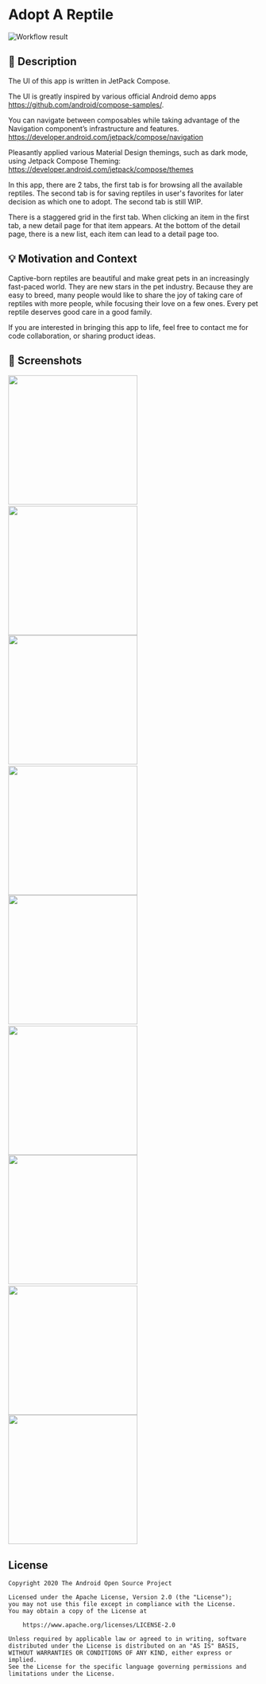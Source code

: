 # Adopt A Reptile

<!--- Replace <OWNER> with your Github Username and <REPOSITORY> with the name of your repository. -->
<!--- You can find both of these in the url bar when you open your repository in github. -->
![Workflow result](https://github.com/sweetbot/adopt-a-reptile/workflows/Check/badge.svg)


## :scroll: Description
<!--- Describe your app in one or two sentences -->
The UI of this app is written in JetPack Compose.

The UI is greatly inspired by various official Android demo apps https://github.com/android/compose-samples/.

You can navigate between composables while taking advantage of the Navigation component’s infrastructure and features. https://developer.android.com/jetpack/compose/navigation

Pleasantly applied various Material Design themings, such as dark mode, using Jetpack Compose Theming: https://developer.android.com/jetpack/compose/themes

In this app, there are 2 tabs, the first tab is for browsing all the available reptiles. The second tab is for saving reptiles in user's favorites for later decision as which one to adopt. The second tab is still WIP.

There is a staggered grid in the first tab. When clicking an item in the first tab, a new detail page for that item appears. At the bottom of the detail page, there is a new list, each item can lead to a detail page too.

## :bulb: Motivation and Context
<!--- Optionally point readers to interesting parts of your submission. -->
<!--- What are you especially proud of? -->
Captive-born reptiles are beautiful and make great pets in an increasingly fast-paced world. They are new stars in the pet industry. Because they are easy to breed, many people would like to share the joy of taking care of reptiles with more people, while focusing their love on a few ones. Every pet reptile deserves good care in a good family.

If you are interested in bringing this app to life, feel free to contact me for code collaboration, or sharing product ideas.

## :camera_flash: Screenshots
<!-- You can add more screenshots here if you like -->
<img src="/results/screenshot_1.png" width="260">&emsp;<img src="/results/screenshot_2.png" width="260">
<img src="/results/screenshot_3.png" width="260">&emsp;<img src="/results/screenshot_4.png" width="260">
<img src="/results/screenshot_5.png" width="260">&emsp;<img src="/results/screenshot_6.png" width="260">
<img src="/results/screenshot_7.png" width="260">&emsp;<img src="/results/screenshot_8.png" width="260">
<img src="/results/screenshot_9.png" width="260">
## License
```
Copyright 2020 The Android Open Source Project

Licensed under the Apache License, Version 2.0 (the "License");
you may not use this file except in compliance with the License.
You may obtain a copy of the License at

    https://www.apache.org/licenses/LICENSE-2.0

Unless required by applicable law or agreed to in writing, software
distributed under the License is distributed on an "AS IS" BASIS,
WITHOUT WARRANTIES OR CONDITIONS OF ANY KIND, either express or implied.
See the License for the specific language governing permissions and
limitations under the License.
```
